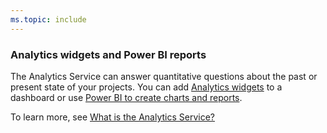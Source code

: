 ```yaml
---
ms.topic: include
---
```


<a id="powerbi-reports"></a>
### Analytics widgets and Power BI reports 
The Analytics Service can answer quantitative questions about the past or present state of your projects. You can add [Analytics widgets](/vsts/report/analytics/analytics-widgets-vsts) to a dashboard or use [Power BI to create charts and reports](/vsts/report/powerbi/data-connector-connect). 

To learn more, see [What is the Analytics Service?](/vsts/report/analytics/what-is-analytics)



